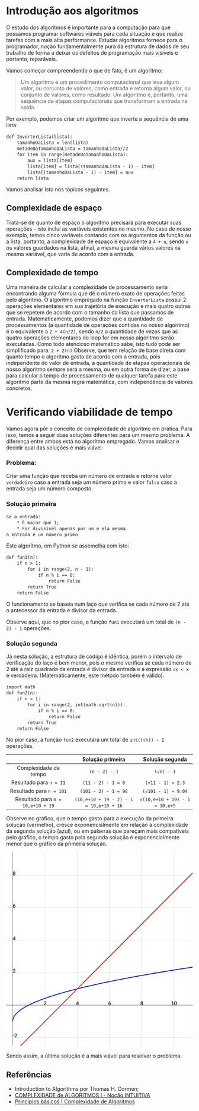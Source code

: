 # Introdução aos algoritmos

O estudo dos algoritmos é importante para a computação para que possamos programar softwares viáveis para cada situação e que realize tarefas com a mais alta performance.
Estudar algoritmos fornece para o programador, noção fundamentalmente pura da estrutura de dados de seu trabalho de forma a deixar os defeitos de programação mais visíveis e portanto, reparáveis.

Vamos começar compreendendo o que de fato, é um algoritmo:

> Um algoritmo é um procedimento computacional que leva algum valor, ou conjunto de valores, como entrada e retorna algum valor, ou conjunto de valores, como resultado. Um algoritmo é, portanto, uma sequência de etapas computacionais que transformam a entrada na saída.

Por exemplo, podemos criar um algoritmo que inverte a sequência de uma lista:

```
def InverterLista(lista):
    tamanhoDaLista = len(lista)
    metadeDoTamanhoDaLista = tamanhoDaLista//2
    for item in range(metadeDoTamanhoDaLista):
        aux = lista[item]
        lista[item] = lista[(tamanhoDaLista - 1) - item]
        lista[(tamanhoDaLista - 1) - item] = aux
    return lista

```
Vamos analisar isto nos tópicos seguintes.

## Complexidade de espaço

Trata-se de quanto de espaço o algoritmo precisará para executar suas operações - isto inclui as variáveis existentes no mesmo. No caso de nosso exemplo, temos cinco variáveis contando com os argumentos da função ou a lista, portanto, a complexidade de espaço é equivalente a `4 + n`, sendo `n` os valores guardados na lista, afinal, a mesma guarda vários valores na mesma variável, que varia de acordo com a entrada.

## Complexidade de tempo

Uma maneira de calcular a complexidade de processamento seria encontrando alguma fórmula que dê o número exato de operações feitas pelo algoritmo.
O algoritmo empregado na função `InverterLista` possui 2 operações elementares em sua trajetória de execução e mais quatro outras que se repetem de acordo com o tamanho da lista que passamos de entrada. Matematicamente, podemos dizer que a quantidade de processamentos (a quantidade de operações contidas no nosso algoritmo) é o equivalente a `2 + 4(n/2)`, sendo `n/2` a quantidade de vezes que as quatro operações elementares do loop for em nosso algoritmo serão executadas. Como todo atencioso matemático sabe, isto tudo pode ser simplificado para: `2 + 2(n)` Observe, que tem relação de base direta com quanto tempo o algoritmo gasta de acordo com a entrada, pois independente do valor de entrada, a quantidade de etapas operacionais de nosso algoritmo sempre será a mesma, ou em outra forma de dizer, a base para calcular o tempo de processamento de qualquer tarefa para este algoritmo parte da mesma regra matemática, com independência de valores concretos.

# Verificando viabilidade de tempo

Vamos agora pôr o conceito de complexidade de algoritmo em prática. Para isso, temos a seguir duas soluções diferentes para um mesmo problema. A diferença entre ambos está no algorítmo empregado. Vamos analisar e decidir qual das soluções é mais viável:

### Problema:

Criar uma função que receba um número de entrada e retorne valor `verdadeiro` caso a entrada seja um número primo e valor `falso` caso a entrada seja um número composto.


### Solução primeira 
```
Se a entrada:
    * É maior que 1;
    * For divisível apenas por um e ela mesma.
a entrada é um número primo
```
Este algorítmo, em Python se assemelha com isto:
```
def fun1(n):
    if n > 1:
        for i in range(2, n - 1):
            if n % i == 0:
                return False
        return True
    return False
```

O funcionamento se baseia num laço que verifica se cada número de 2 até o antecessor da entrada é divisor da entrada.

Observe aqui, que no pior caso, a função `fun1` executará um total de `(n - 2) - 1` operações.

### Solução segunda

Já nesta solução, a estrutura de código é idêntica, porém o intervalo de verificação do laço é bem menor, pois o mesmo verifica se cada número de 2 até a raíz quadrada da entrada é divisor da entrada e a expressão `√x < x` é verdadeira. (Matematicamente, este método também é válido).

``` 
import math
def fun2(n):
    if n > 1:
        for i in range(2, int(math.sqrt(n))):
            if n % i == 0:
                return False
        return True
    return False
```

No pior caso, a função `fun2` executará um total de `int((√n)) - 1` operações.

|| Solução primeira | Solução segunda |
:---: | :---: | :---: |
Complexidade de tempo| `(n - 2) - 1` | `(√n) - 1` |
Resultado para `n = 11` |`(11 - 2) - 1 = 8`|`(√11 - 1) ≈ 2.3`|
Resultado para `n = 101` |`(101 - 2) - 1 = 98`|`(√101 - 1) ≈ 9.04`|
Resultado para `n = 10,e+10 + 19` |`(10,e+10 + 19 - 2) - 1 = 10,e+10 + 16`|`√(10,e+10 + 19) - 1 ≈ 10,e+5`|

Observe no gráfico, que o tempo gasto para a execução da primeira solução (vermelho), cresce exponencialmente em relação à complexidade da segunda solução (azul), ou em palavras que pareçam mais compatíveis pelo gráfico, o tempo gasto pela segunda solução é exponencialmente menor que o gráfico da primeira solução.

![Gráfico-complexidade-dos-algorítmos](../midia/grafico_complexidade_de_algoritmos.jpg)

Sendo assim, a última solução é a mais viável para resolver o problema.

## Referências

* Introduction to Algorithms por Thomas H. Cormen;
* [COMPLEXIDADE de ALGORITMOS I - Noção INTUITIVA](https://www.youtube.com/watch?v=KVlGx-9CuO4)
* [Princípios básicos | Complexidade de Algoritmos](https://www.youtube.com/watch?v=gRDl0VIhu4A)

